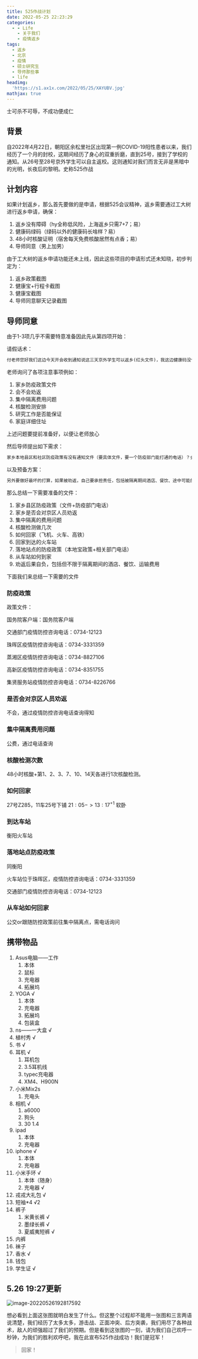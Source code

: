 ```yaml
---
title: 525作战计划
date: 2022-05-25 22:23:29
categories:
  - - Life
    - 关于我们
    - 疫情返乡
tags:
  - 返乡
  - 北京
  - 疫情
  - 硕士研究生
  - 导师那些事
  - life
headimg:
  'https://s1.ax1x.com/2022/05/25/XAYUBV.jpg'
mathjax: true
---
```


士可杀不可辱，不成功便成仁
<!-- more -->

## 背景

自2022年4月22日，朝阳区余松里社区出现第一例COVID-19阳性患者以来，我们经历了一个月的封校，这期间经历了身心的双重折磨，直到25号，接到了学校的通知。从26号至28号京外学生可以自主返校。这则通知对我们而言无非是黑暗中的光明，长夜后的黎明。史称525作战

## 计划内容

如果计划返乡，那么首先要做的是申请，根据525会议精神，返乡需要通过工大树进行返乡申请，确保：

1. 返乡没有障碍（hy全称低风险，上海返乡只需7+7；易）
2. 健康码绿码（绿码以外的健康码长啥样？易）
3. 48小时核酸证明（宿舍每天免费核酸居然有点香；易）
4. 导师同意（男上加男）

由于工大树的返乡申请功能还未上线，因此这些项目的申请形式还未知晓，初步判定为：

1. 返乡政策截图
2. 健康宝+行程卡截图
3. 健康宝截图
4. 导师同意聊天记录截图

## 导师同意

由于1-3项几乎不需要特意准备因此先从第四项开始：

请假话术：

```tex
付老师您好我们这边今天开会收到通知说这三天京外学生可以返乡(红头文件)，我这边健康码没什么问题，然后家里的政策是7天集中隔离+7天居家隔离(政策允许)，我想申请这几天回家，家里学习环境要比宿舍好，不会耽误开发进度(说明利害)，所以我想申请返乡，您看可以吗(申请返乡)
```

老师询问了各项注意事项例如：

1. 家乡防疫政策文件
2. 会不会劝返
3. 集中隔离费用问题
4. 核酸检测安排
5. 研究工作是否能保证
6. 家庭详细住址

上述问题要提前准备好，以便让老师放心

然后导师提出如下需求：

```tex
家乡本地县区和社区防疫政策有没有通知文件（要具体文件，要一个防疫部门能打通的电话）？会不会对北京回去的人劝返？集中隔离费用谁付？做几次核算检测？你如何到家？高铁、火车、还是飞机？到当地哪个站？落地站点防疫政策是什么（要本地宝上的政策，要一个电话）？从车站如何到家？
```

以及预备方案：

```tex
另外要做好最坏的打算，如果被劝返，自己要承担责任，包括被隔离期间酒店、餐饮、途中可能的运输费用等自己付费，这些都做好规划就没有问题，
```

那么总结一下需要准备的文件：

1. 家乡县区防疫政策（文件+防疫部门电话）
2. 家乡是否会对京区人员劝返
3. 集中隔离的费用问题
4. 核酸检测做几次
5. 如何回家（飞机、火车、高铁）
6. 回家到达的火车站
7. 落地站点的防疫政策（本地宝政策+相关部门电话）
8. 从车站如何到家
9. 劝返后果自负，包括但不限于隔离期间的酒店、餐饮、运输费用

下面我们来总结一下需要的文件

### 防疫政策

政策文件：

国务院客户端：国务院客户端 

交通部门疫情防控咨询电话：0734-12123

珠晖区疫情防控咨询电话：0734-3331359

蒸湘区疫情防控咨询电话：0734-8827106

高新区疫情防控咨询电话：0734-8351755

集贤服务站疫情防控咨询电话：0734-8226766

### 是否会对京区人员劝返

不会，通过疫情防控咨询电话查询得知

### 集中隔离费用问题

公费，通过电话查询

### 核酸检测次数

48小时核酸+第1、2、3、7、10、14天各进行1次核酸检测。

### 如何回家

27号Z285，11车25号下铺 $21:05 -> 13:17^{+1}$ 软卧

### 到达车站

衡阳火车站

### 落地站点防疫政策

同衡阳

火车站位于珠晖区，疫情防控咨询电话：0734-3331359

交通部门疫情防控咨询电话：0734-12123

### 从车站如何回家

公交or跟随防控政策前往集中隔离点，需电话询问

## 携带物品

1. Asus电脑——工作
   1. 本体
   2. 鼠标
   3. 充电器
   4. 拓展坞
2. YOGA √
   1. 本体
   2. 充电器
   3. 拓展坞
   4. 包装盒
3. ns——一大盒 √
4. 植村秀 √
5. 书 √
6. 耳机 √
   1. 耳机包
   2. 3.5耳机线
   3. typec充电器
   4. XM4、H900N
7. 小米Mix2s
   1. 充电头
8. 相机 √
   1. a6000
   2. 狗头
   3. 30 1.4
9. ipad
   1. 本体
   2. 充电器
10. iphone √
    1. 本体
    2. 充电器
11. 小米手环 √
    1. 本体（随身）
    2. 充电器 √
12. 戎戎大礼包 √
13. 短袖*4 √2
14. 裤子
    1. 米黄长裤 √
    2. 墨绿长裤 √
    3. 夏威夷短裤 √
15. 内裤
16. 袜子
17. 香水 √
18. 钱包
19. 学生证 √

## 5.26 19:27更新

![image-20220526192817592](https://s1.ax1x.com/2022/05/26/XVyWUH.png)

想必看到上面这张图就明白发生了什么。但这整个过程却不能用一张图和三言两语说清楚，我们经历了太多太多，游击战、正面冲突、后方突袭，我们用尽了各种战术，敌人的顽强超过了我们的预期。但是看到这张图的一刻，请为我们自己欢呼一秒钟，为我们的胜利欢呼吧，我在此宣布525作战成功！我们是冠军！

> 回家！
